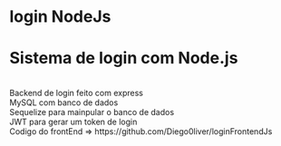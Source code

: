 # login NodeJs
<h1>Sistema de login com Node.js</h1><br>
Backend de login feito com express<br>
MySQL com banco de dados<br>
Sequelize para mainpular o banco de dados<br>
JWT para gerar um token de login<br>
Codigo do frontEnd => https://github.com/Diego0liver/loginFrontendJs
